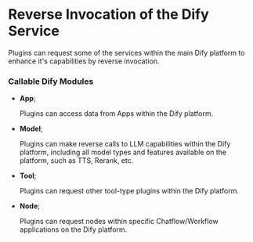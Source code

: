 # Reverse Invocation of the Dify Service

Plugins can request some of the services within the main Dify platform to enhance it's capabilities by reverse invocation.

### Callable Dify Modules

*   **App**;

    Plugins can access data from Apps within the Dify platform.
*   **Model**;

    Plugins can make reverse calls to LLM capabilities within the Dify platform, including all model types and features available on the platform, such as TTS, Rerank, etc.
*   **Tool**;

    Plugins can request other tool-type plugins within the Dify platform.
*   **Node**;

    Plugins can request nodes within specific Chatflow/Workflow applications on the Dify platform.

